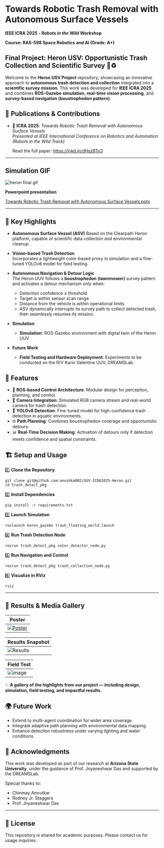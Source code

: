 # Towards Robotic Trash Removal with Autonomous Surface Vessels 
**IEEE ICRA 2025 - _Robots in the Wild_ Workshop**

**Course: RAS-598 Space Robotics and AI (Grade: A+)**

**Final Project: Heron USV: Opportunistic Trash Collection and Scientific Survey 🌊♻️**
---

Welcome to the **Heron USV Project** repository, showcasing an innovative approach to **autonomous trash detection and collection** integrated into a **scientific survey mission**. This work was developed for **IEEE ICRA 2025** and combines **ROS-Gazebo simulation**, **real-time vision processing**, and **survey-based navigation (boustrophedon pattern)**.

## 📖 Publications & Contributions
- 📄 **ICRA 2025**: _Towards Robotic Trash Removal with Autonomous Surface Vessels_  
  _Presented at IEEE International Conference on Robotics and Automation (Robots in the Wild Track)_

  Read the full paper: https://lnkd.in/dHszBTn3
---
## **Simulation GIF**

![heron final gif](https://github.com/user-attachments/assets/4c426402-e8b2-4624-9c48-aea97ab758ec)  

**Powerpoint presentation**

[Towards Robotic Trash Removal with Autonomous Surface Vessels.pptx](https://github.com/user-attachments/files/20459101/Towards.Robotic.Trash.Removal.with.Autonomous.Surface.Vessels.pptx)

---

## 🌟 Key Highlights
- **Autonomous Surface Vessel (ASV)**
  Based on the Clearpath Heron platform, capable of scientific data collection and environmental cleanup.

- **Vision-based Trash Detection**  
  Incorporates a lightweight color-based proxy in simulation and a fine-tuned YOLOv8 model for field testing.

- **Autonomous Navigation & Detour Logic**  
  The Heron UUV follows a **boustrophedon (lawnmower)** survey pattern and activates a detour mechanism only when:
  - Detection confidence ≥ threshold
  - Target is within sensor scan range
  - Distance from the vehicle is within operational limits
  - ASV dynamically interrupts its survey path to collect detected trash, then seamlessly resumes its mission.

- **Simulation**  
  - **Simulation**: ROS-Gazebo environment with digital twin of the Heron UUV  

- **Future Work**  
  - **Field Testing and Hardware Deployment**: Experiments to be conducted on the R/V Karin Valentine UUV, DREAMSLab.

## 🔧 Features
- 🚀 **ROS-based Control Architecture**: Modular design for perception, planning, and control.
- 📸 **Camera Integration**: Simulated RGB camera stream and real-world camera for trash detection.
- 🧠 **YOLOv8 Detection**: Fine-tuned model for high-confidence trash detection in aquatic environments.
- 🌐 **Path Planning**: Combines boustrophedon coverage and opportunistic detours.
- 📊 **Real-Time Decision Making**: Activation of detours only if detection meets confidence and spatial constraints.


## 🏗️ Setup and Usage
1️⃣ **Clone the Repository**
```
git clone git@github.com:anushka002/UUV-ICRA2025-Heron.git
cd trash_detect_pkg
```

2️⃣ **Install Dependencies**
```
pip install -r requirements.txt
```
3️⃣ **Launch Simulation**
```
roslaunch heron_gazebo trash_floating_world.launch
```

4️⃣ **Run Trash Detection Node**
```
rosrun trash_detect_pkg color_detector_node.py
```

5️⃣ **Run Navigation and Control**
```
rosrun trash_detect_pkg trash_collection_node.py
```

6️⃣ **Visualize in RViz**
```
rviz
```

---
## 🔬 Results & Media Gallery

| Poster | 
|--------|
| [![Poster](https://github.com/user-attachments/assets/4a791fd8-e942-4061-8daf-dd4f06f4a851)](https://github.com/user-attachments/assets/4a791fd8-e942-4061-8daf-dd4f06f4a851) |  

| Results Snapshot |
|------------------|
| ![Results](https://github.com/user-attachments/assets/34755146-175b-4e0b-874a-aacfe5796db6) |


| Field Test |
|------------------|
| ![image](https://github.com/user-attachments/assets/e06ec016-776a-49f1-873a-839387cafbdc) |

✨ **A gallery of the highlights from our project — including design, simulation, field testing, and impactful results.**


## 🌍 Future Work
- Extend to multi-agent coordination for wider area coverage.
- Integrate adaptive path planning with environmental data mapping.
- Enhance detection robustness under varying lighting and water conditions.

## 🤝 Acknowledgments
This work was developed as part of our research at **Arizona State University**, under the guidance of Prof. Jnyaneshwar Das and supported by the DREAMSLab.

Special thanks to:
- Chinmay Amrutkar
- Rodney Jr. Staggers
- Prof. Jnyaneshwar Das
 
---

## 📜 License
This repository is shared for academic purposes. Please contact us for usage inquiries.
